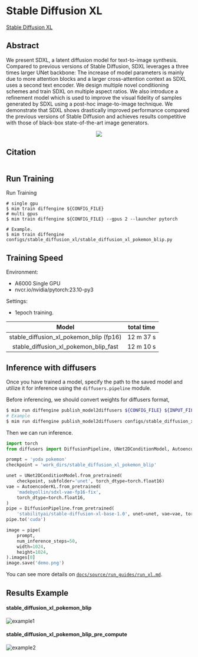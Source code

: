 # Stable Diffusion XL

[Stable Diffusion XL](https://arxiv.org/abs/2307.01952)

## Abstract

We present SDXL, a latent diffusion model for text-to-image synthesis. Compared to previous versions of Stable Diffusion, SDXL leverages a three times larger UNet backbone: The increase of model parameters is mainly due to more attention blocks and a larger cross-attention context as SDXL uses a second text encoder. We design multiple novel conditioning schemes and train SDXL on multiple aspect ratios. We also introduce a refinement model which is used to improve the visual fidelity of samples generated by SDXL using a post-hoc image-to-image technique. We demonstrate that SDXL shows drastically improved performance compared the previous versions of Stable Diffusion and achieves results competitive with those of black-box state-of-the-art image generators.

<div align=center>
<img src="https://github.com/okotaku/diffengine/assets/24734142/27d4ebad-5705-4500-826f-41f425a08c0d"/>
</div>

## Citation

```
```

## Run Training

Run Training

```
# single gpu
$ mim train diffengine ${CONFIG_FILE}
# multi gpus
$ mim train diffengine ${CONFIG_FILE} --gpus 2 --launcher pytorch

# Example.
$ mim train diffengine configs/stable_diffusion_xl/stable_diffusion_xl_pokemon_blip.py
```

## Training Speed

Environment:

- A6000 Single GPU
- nvcr.io/nvidia/pytorch:23.10-py3

Settings:

- 1epoch training.

|                  Model                  | total time |
| :-------------------------------------: | :--------: |
| stable_diffusion_xl_pokemon_blip (fp16) | 12 m 37 s  |
|  stable_diffusion_xl_pokemon_blip_fast  | 12 m 10 s  |

## Inference with diffusers

Once you have trained a model, specify the path to the saved model and utilize it for inference using the `diffusers.pipeline` module.

Before inferencing, we should convert weights for diffusers format,

```bash
$ mim run diffengine publish_model2diffusers ${CONFIG_FILE} ${INPUT_FILENAME} ${OUTPUT_DIR} --save-keys ${SAVE_KEYS}
# Example
$ mim run diffengine publish_model2diffusers configs/stable_diffusion_xl/stable_diffusion_xl_pokemon_blip.py work_dirs/stable_diffusion_xl_pokemon_blip/epoch_50.pth work_dirs/stable_diffusion_xl_pokemon_blip --save-keys unet
```

Then we can run inference.

```py
import torch
from diffusers import DiffusionPipeline, UNet2DConditionModel, AutoencoderKL

prompt = 'yoda pokemon'
checkpoint = 'work_dirs/stable_diffusion_xl_pokemon_blip'

unet = UNet2DConditionModel.from_pretrained(
    checkpoint, subfolder='unet', torch_dtype=torch.float16)
vae = AutoencoderKL.from_pretrained(
    'madebyollin/sdxl-vae-fp16-fix',
    torch_dtype=torch.float16,
)
pipe = DiffusionPipeline.from_pretrained(
    'stabilityai/stable-diffusion-xl-base-1.0', unet=unet, vae=vae, torch_dtype=torch.float16)
pipe.to('cuda')

image = pipe(
    prompt,
    num_inference_steps=50,
    width=1024,
    height=1024,
).images[0]
image.save('demo.png')
```

You can see more details on [`docs/source/run_guides/run_xl.md`](../../docs/source/run_guides/run_xl.md#inference-with-diffusers).

## Results Example

#### stable_diffusion_xl_pokemon_blip

![example1](https://github.com/okotaku/diffengine/assets/24734142/dd04fb22-64fb-4c4f-8164-b8391d94abab)

#### stable_diffusion_xl_pokemon_blip_pre_compute

![example2](https://github.com/okotaku/diffengine/assets/24734142/5da59a56-ce36-48cc-b113-007f8b9faeba)

